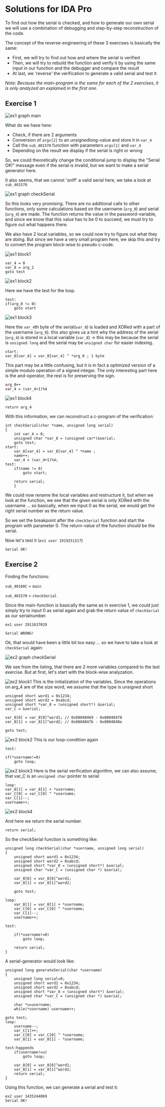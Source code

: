 Solutions for IDA Pro
=====================

To find out how the serial is checked, and how to generate our own serial we will use a combination of debugging and step-by-step reconstruction of the code. 

The concept of the reverse-engineering of these 3 exercises is basically the same:
- First, we will try to find out how and where the serial is verified
- Then, we will try to rebuild the function and verify it by using the same input in our function and the debugger and compare the result
- At last, we 'reverse' the verification to generate a valid serial and test it

_Note: Because the main-program is the same for each of the 2 exercises, it is only analyzed an explained in the first one._

Exercise 1
----------

![ex1 graph main](ex1_graph_main.jpg)

What do we have here:
- Check, if there are 2 arguments
- Conversion of `argv[2]` to an unsignedlong-value and store it in `var_4`
- Call the `sub_401570` function with parameters `argv[1]` and `var_4`
- Depending on the result we display if the serial is right or wrong

So, we could theoretically change the conditional jump to display the "Serial OK!" message even if the serial is invalid, but we want to make a serial generator here.

It also seems, that we cannot 'sniff' a valid serial here, we take a look at  `sub_401570`

![ex1 graph checkSerial](ex1_graph_checkSerial.jpg)

So this looks very promising. There are no additional calls to other functions, only some calculations based on the username (`arg_0`) and serial (`arg_4`) are made. The function returns the value in the password-variable, and since we know that this value has to be 0 to succeed, we must try to figure out what happens there.

We also have 2 local variables, so we could now try to figure out what they are doing. But since we have a very small program here, we skip this and try to convert the program block-wise to pseudo c-code.

![ex1 block1](ex1_block1.jpg)

```
var_4 = 0
var_8 = arg_2
goto test	
```

![ex1 block2](ex1_block2.jpg)

Here we have the test for the loop.
```
test:
if(arg_0 != 0)
	goto start
```

![ex1 block3](ex1_block3.jpg)

Here the `var_4`th byte of the serial(`var_8`) is loaded and XORed with a part of the username (`arg_0`). this also gives us a hint why the address of the serial (`arg_4`) is stored in a local variable (`var_8`) -> this may be because the serial is `unsigned long` and the serial may be `unsigned char` for easier indexing.

```
start:
var_8[var_4] = var_8[var_4] ^ *arg_0 ; 1 byte
```

This part may be a little confusing, but it is in fact a optimized version of a simple modulo operation of a signed integer. The only interesting part here is the and-operator, the rest is for preserving the sign.

```
arg_0++
var_4 = (var_4+1)%4
```

![ex1 block4](ex1_block4.jpg)

```
return arg_4
```

With this information, we can reconstruct a c-program of the verification:
```
int checkSerial(char *name, unsigned long serial)
{
	int var_4 = 0;
	unsigned char *var_8 = (unsigned car*)&serial;
	goto test;
start:
	var_8[var_4] = var_8[var_4] ^ *name ;
	name++;
	var_4 = (var_4+1)%4;
test:
	if(name != 0)
		goto start;
	
	return serial;
	}
```

We could now rename the local variables and restructure it, but when we look at the function, we see that the given serial is only XORed with the username ... so basically, when we input 0 as the serial, we would get the right serial number as the return value.

So we set the breakpoint after the `checkSerial` function and start the program with parameter 0. The return-value of the function should be the serial.

Now let's test it (`ex1 user 1919251317`)

```
Serial OK!
```

Exercise 2
----------

Finding the functions:

`sub_40160C` = `main`

`sub_401570` = `checkSerial`

Since the main-function is basically the same as in exercise 1, we could just simply try to input 0 as serial again and grab the return value of `checkSerial` as our serialnumber.

```
ex1 user 2911637029

Serial WRONG!
```

Ok, that would have been a little bit too easy ... so we have to take a look at `checkSerial` again:

![ex2 graph checkSerial](ex2_graph_checkSerial.jpg)

We see from the listing, that there are 2 more variables compared to the last exercise. But at first, let's start with the block-wise analyzation.

![ex2 block1](ex2_block1.jpg)
This is the initialization of the variables. Since the operations on arg_4 are of the size word, we assume that the type is unsigned short
```
unsigned short word1 = 0x1234;
unsigned short word2 = 0xabcd;
unsigned short *var_8 = (unsigned short*) &serial;
var_C = &serial;

var_8[0] = var_8[0]^word1; // 0x08048469 - 0x08048478
var_8[1] = var_8[1]^word2; // 0x0804847b - 0x0804848e

goto test;
```

![ex2 block2](ex2_block2.jpg)
This is our loop-condition again
```
test:

if(*username!=0)
	goto loop;
```

![ex2 block3](ex2_block3.jpg)
Here is the serial verification algorithm, we can also assume, that var_C is an `unsigned char` pointer to serial
```
loop:
var_8[1] = var_8[1] + *username;
var_C[0] = var_C[0] ^ *username;
var_C[1]--;
username++;
```

![ex2 block4](ex2_block4.jpg)

And here we return the serial number.
```
return serial;
```

So the checkSerial function is something like:
```
unsigned long checkSerial(char *username, unsigned long serial)
{
	unsigned short word1 = 0x1234;
	unsigned short word2 = 0xabcd;
	unsigned short *var_8 = (unsigned short*) &serial;
	unsigned char *var_C = (unsigned char *) &serial;

	var_8[0] = var_8[0]^word1;
	var_8[1] = var_8[1]^word2;

	goto test;

loop:
	var_8[1] = var_8[1] + *username;
	var_C[0] = var_C[0] ^ *username;
	var_C[1]--;
	username++;

test:

	if(*username!=0)
		goto loop;

	return serial;
}
```

A serial-generator would look like:
```
unsigned long generateSerial(char *username)
{
	unsigned long serial=0;
	unsigned short word1 = 0x1234;
	unsigned short word2 = 0xabcd;
	unsigned short *var_8 = (unsigned short*) &serial;
	unsigned char *var_C = (unsigned char *) &serial;	

	char *u=username;
	while(*username) username++;

goto test;
loop:
	username--;
	var_C[1]++;
	var_C[0] = var_C[0] ^ *username;
	var_8[1] = var_8[1] - *username;

test:happends 
	if(username!=u)
		goto loop;

	var_8[0] = var_8[0]^word1;
	var_8[1] = var_8[1]^word2;
	return serial;
}

```

Using this function, we can generate a serial and test it:
```
ex2 user 1435244069
Serial OK!
```
